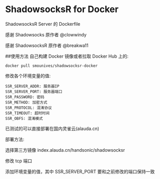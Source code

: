 # ShadowsocksR for Docker

ShadowsocksR Server 的 Dockerfile

感谢 Shadowsocks 原作者 @clowwindy 

感谢 ShadowsocksR 原作者 @breakwa11 

##使用方法
自己构建 Docker 镜像或者拉取 Docker Hub 上的:

    docker pull smounives/shadowsocksr-docker

修改各个环境变量的值:

    SSR_SERVER_ADDR: 服务器IP
    SSR_SERVER_PORT: 服务器端口
    SSR_PASSWORD: 密码
    SSR_METHOD: 加密方式
    SSR_PROTOCOL: 混淆协议
    SSR_TIMEOUT: 超时时间
    SSR_OBFS: 混淆模式

已测试的可以直接部署在国内灵雀云(alauda.cn)

部署方法:

选择第三方镜像 index.alauda.cn/handsonic/shadowsocksr

修改 tcp 端口

添加环境变量的值，其中 SSR_SERVER_PORT 要和之前修改的端口保持一致
